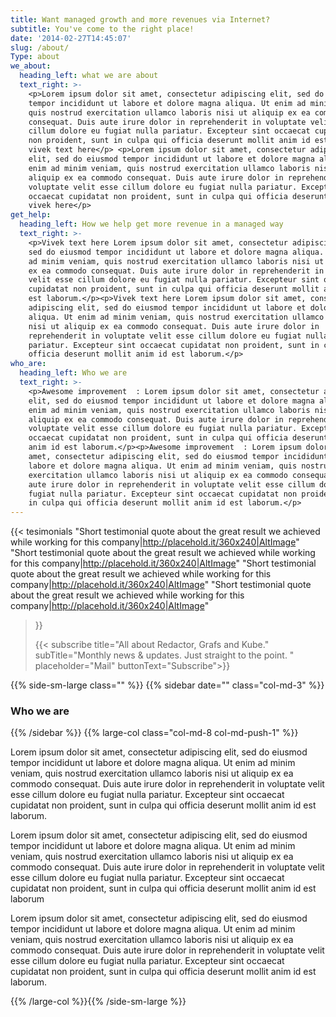 ```yaml
---
title: Want managed growth and more revenues via Internet?
subtitle: You've come to the right place!
date: '2014-02-27T14:45:07'
slug: /about/
Type: about
we_about:
  heading_left: what we are about
  text_right: >-
    <p>Lorem ipsum dolor sit amet, consectetur adipiscing elit, sed do eiusmod
    tempor incididunt ut labore et dolore magna aliqua. Ut enim ad minim veniam,
    quis nostrud exercitation ullamco laboris nisi ut aliquip ex ea commodo
    consequat. Duis aute irure dolor in reprehenderit in voluptate velit esse
    cillum dolore eu fugiat nulla pariatur. Excepteur sint occaecat cupidatat
    non proident, sunt in culpa qui officia deserunt mollit anim id est laborum.
    vivek text here</p> <p>Lorem ipsum dolor sit amet, consectetur adipiscing
    elit, sed do eiusmod tempor incididunt ut labore et dolore magna aliqua. Ut
    enim ad minim veniam, quis nostrud exercitation ullamco laboris nisi ut
    aliquip ex ea commodo consequat. Duis aute irure dolor in reprehenderit in
    voluptate velit esse cillum dolore eu fugiat nulla pariatur. Excepteur sint
    occaecat cupidatat non proident, sunt in culpa qui officia deserunt mollit
    vivek here</p>
get_help:
  heading_left: How we help get more revenue in a managed way
  text_right: >-
    <p>Vivek text here Lorem ipsum dolor sit amet, consectetur adipiscing elit,
    sed do eiusmod tempor incididunt ut labore et dolore magna aliqua. Ut enim
    ad minim veniam, quis nostrud exercitation ullamco laboris nisi ut aliquip
    ex ea commodo consequat. Duis aute irure dolor in reprehenderit in voluptate
    velit esse cillum dolore eu fugiat nulla pariatur. Excepteur sint occaecat
    cupidatat non proident, sunt in culpa qui officia deserunt mollit anim id
    est laborum.</p><p>Vivek text here Lorem ipsum dolor sit amet, consectetur
    adipiscing elit, sed do eiusmod tempor incididunt ut labore et dolore magna
    aliqua. Ut enim ad minim veniam, quis nostrud exercitation ullamco laboris
    nisi ut aliquip ex ea commodo consequat. Duis aute irure dolor in
    reprehenderit in voluptate velit esse cillum dolore eu fugiat nulla
    pariatur. Excepteur sint occaecat cupidatat non proident, sunt in culpa qui
    officia deserunt mollit anim id est laborum.</p>
who_are:
  heading_left: Who we are
  text_right: >-
    <p>Awesome improvement  : Lorem ipsum dolor sit amet, consectetur adipiscing
    elit, sed do eiusmod tempor incididunt ut labore et dolore magna aliqua. Ut
    enim ad minim veniam, quis nostrud exercitation ullamco laboris nisi ut
    aliquip ex ea commodo consequat. Duis aute irure dolor in reprehenderit in
    voluptate velit esse cillum dolore eu fugiat nulla pariatur. Excepteur sint
    occaecat cupidatat non proident, sunt in culpa qui officia deserunt mollit
    anim id est laborum.</p><p>Awesome improvement  : Lorem ipsum dolor sit
    amet, consectetur adipiscing elit, sed do eiusmod tempor incididunt ut
    labore et dolore magna aliqua. Ut enim ad minim veniam, quis nostrud
    exercitation ullamco laboris nisi ut aliquip ex ea commodo consequat. Duis
    aute irure dolor in reprehenderit in voluptate velit esse cillum dolore eu
    fugiat nulla pariatur. Excepteur sint occaecat cupidatat non proident, sunt
    in culpa qui officia deserunt mollit anim id est laborum.</p>
---
```

{{< tesimonials
  "Short testimonial quote about the great result we achieved while working for this company|http://placehold.it/360x240|AltImage"
  "Short testimonial quote about the great result we achieved while working for this company|http://placehold.it/360x240|AltImage"
  "Short testimonial quote about the great result we achieved while working for this company|http://placehold.it/360x240|AltImage"
  "Short testimonial quote about the great result we achieved while working for this company|http://placehold.it/360x240|AltImage"

> }}
>
> {{< subscribe title="All about Redactor, Grafs and Kube." subTitle="Monthly news &amp; updates. Just straight to the point. " placeholder="Mail" buttonText="Subscribe">}}

{{% side-sm-large class=""   %}} 
{{% sidebar date="" class="col-md-3" %}} <h3>Who we are</h3> {{% /sidebar %}}
{{% large-col class="col-md-8 col-md-push-1"  %}} 

Lorem ipsum dolor sit amet, consectetur adipiscing elit, sed do eiusmod tempor incididunt ut labore et dolore magna aliqua. Ut enim ad minim veniam, quis nostrud exercitation ullamco laboris nisi ut aliquip ex ea commodo consequat. Duis aute irure dolor in reprehenderit in voluptate velit esse cillum dolore eu fugiat nulla pariatur. Excepteur sint occaecat cupidatat non proident, sunt in culpa qui officia deserunt mollit anim id est laborum.

Lorem ipsum dolor sit amet, consectetur adipiscing elit, sed do eiusmod tempor incididunt ut labore et dolore magna aliqua. Ut enim ad minim veniam, quis nostrud exercitation ullamco laboris nisi ut aliquip ex ea commodo consequat. Duis aute irure dolor in reprehenderit in voluptate velit esse cillum dolore eu fugiat nulla pariatur. Excepteur sint occaecat cupidatat non proident, sunt in culpa qui officia deserunt mollit anim id est laborum

Lorem ipsum dolor sit amet, consectetur adipiscing elit, sed do eiusmod tempor incididunt ut labore et dolore magna aliqua. Ut enim ad minim veniam, quis nostrud exercitation ullamco laboris nisi ut aliquip ex ea commodo consequat. Duis aute irure dolor in reprehenderit in voluptate velit esse cillum dolore eu fugiat nulla pariatur. Excepteur sint occaecat cupidatat non proident, sunt in culpa qui officia deserunt mollit anim id est laborum.

{{% /large-col %}}{{% /side-sm-large %}}
